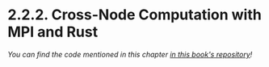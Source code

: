 # 2.2.2. Cross-Node Computation with MPI and Rust
*You can find the code mentioned in this chapter [in this book's repository](https://github.com/hiibolt/niu-metis-documentation/tree/main/projects/rust/basic-mpi)!*
